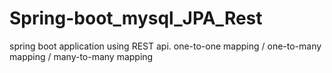 # Spring-boot_mysql_JPA_Rest
spring boot application using REST api. one-to-one mapping / one-to-many mapping / many-to-many mapping
